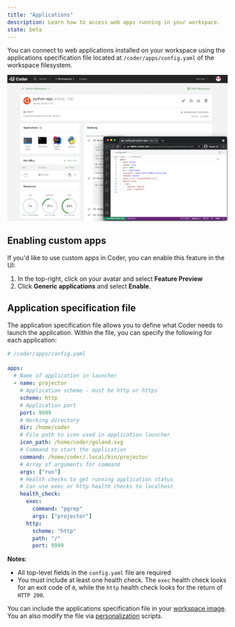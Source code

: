 ```yaml
---
title: "Applications"
description: Learn how to access web apps running in your workspace.
state: beta
---
```


You can connect to web applications installed on your workspace using the
applications specification file located at `/coder/apps/config.yaml` of the
workspace filesystem.

![Application Launcher](../assets/workspaces/applications.png)

## Enabling custom apps

If you'd like to use custom apps in Coder, you can enable this feature in the
UI:

1. In the top-right, click on your avatar and select **Feature Preview**
1. Click **Generic applications** and select **Enable**.

## Application specification file

The application specification file allows you to define what Coder needs to
launch the application. Within the file, you can specify the following for each
application:

```yaml
# /coder/apps/config.yaml

apps:
  # Name of application in launcher
  - name: projector
    # Application scheme - must be http or https
    scheme: http
    # Application port
    port: 9999
    # Working directory
    dir: /home/coder
    # File path to icon used in application launcher
    icon_path: /home/coder/goland.svg
    # Command to start the application
    command: /home/coder/.local/bin/projector
    # Array of arguments for command
    args: ["run"]
    # Health checks to get running application status
    # Can use exec or http health checks to localhost
    health_check:
      exec:
        command: "pgrep"
        args: ["projector"]
      http:
        scheme: "http"
        path: "/"
        port: 9999
```

**Notes**:

- All top-level fields in the `config.yaml` file are required
- You must include at least one health check. The
  `exec` health check looks for an exit code of `0`, while the `http` health
  check looks for the return of `HTTP 200`.

You can include the applications specification file in your
[workspace image](../images/writing.md). You an also modify the file via
[personalization](./personalization.md) scripts.
